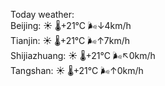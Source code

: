 Today weather:  
Beijing: ☀️ 🌡️+21°C 🌬️↓4km/h  
Tianjin: ☀️ 🌡️+21°C 🌬️↑7km/h  
Shijiazhuang: ☀️ 🌡️+21°C 🌬️↖0km/h  
Tangshan: ☀️ 🌡️+21°C 🌬️↑0km/h  
